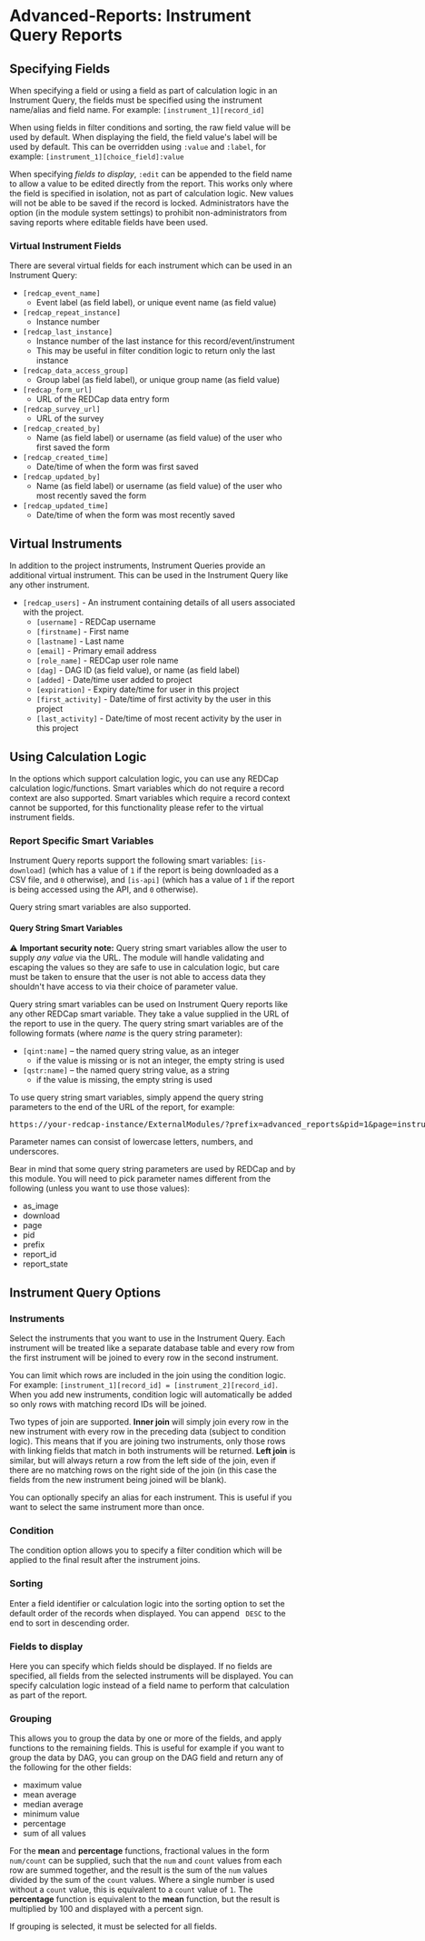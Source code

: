 # Advanced-Reports: Instrument Query Reports


## Specifying Fields

When specifying a field or using a field as part of calculation logic in an Instrument Query, the
fields must be specified using the instrument name/alias and field name. For example:
`[instrument_1][record_id]`

When using fields in filter conditions and sorting, the raw field value will be used by default.
When displaying the field, the field value's label will be used by default. This can be overridden
using `:value` and `:label`, for example: `[instrument_1][choice_field]:value`

When specifying *fields to display*, `:edit` can be appended to the field name to allow a value to
be edited directly from the report. This works only where the field is specified in isolation, not
as part of calculation logic. New values will not be able to be saved if the record is locked.
Administrators have the option (in the module system settings) to prohibit non-administrators from
saving reports where editable fields have been used.

### Virtual Instrument Fields

There are several virtual fields for each instrument which can be used in an Instrument Query:

* `[redcap_event_name]`
  * Event label (as field label), or unique event name (as field value)
* `[redcap_repeat_instance]`
  * Instance number
* `[redcap_last_instance]`
  * Instance number of the last instance for this record/event/instrument
  * This may be useful in filter condition logic to return only the last instance
* `[redcap_data_access_group]`
  * Group label (as field label), or unique group name (as field value)
* `[redcap_form_url]`
  * URL of the REDCap data entry form
* `[redcap_survey_url]`
  * URL of the survey
* `[redcap_created_by]`
  * Name (as field label) or username (as field value) of the user who first saved the form
* `[redcap_created_time]`
  * Date/time of when the form was first saved
* `[redcap_updated_by]`
  * Name (as field label) or username (as field value) of the user who most recently saved the form
* `[redcap_updated_time]`
  * Date/time of when the form was most recently saved

## Virtual Instruments

In addition to the project instruments, Instrument Queries provide an additional virtual instrument.
This can be used in the Instrument Query like any other instrument.

* `[redcap_users]` - An instrument containing details of all users associated with the project.
  * `[username]` - REDCap username
  * `[firstname]` - First name
  * `[lastname]` - Last name
  * `[email]` - Primary email address
  * `[role_name]` - REDCap user role name
  * `[dag]` - DAG ID (as field value), or name (as field label)
  * `[added]` - Date/time user added to project
  * `[expiration]` - Expiry date/time for user in this project
  * `[first_activity]` - Date/time of first activity by the user in this project
  * `[last_activity]` - Date/time of most recent activity by the user in this project

## Using Calculation Logic

In the options which support calculation logic, you can use any REDCap calculation logic/functions.
Smart variables which do not require a record context are also supported. Smart variables which
require a record context cannot be supported, for this functionality please refer to the virtual
instrument fields.

### Report Specific Smart Variables

Instrument Query reports support the following smart variables: `[is-download]` (which has a value
of `1` if the report is being downloaded as a CSV file, and `0` otherwise), and `[is-api]` (which
has a value of `1` if the report is being accessed using the API, and `0` otherwise).

Query string smart variables are also supported.

#### Query String Smart Variables

&#9888;&#65039; **Important security note:**
Query string smart variables allow the user to supply *any value* via the URL. The module will
handle validating and escaping the values so they are safe to use in calculation logic, but care
must be taken to ensure that the user is not able to access data they shouldn't have access to via
their choice of parameter value.

Query string smart variables can be used on Instrument Query reports like any other REDCap smart
variable. They take a value supplied in the URL of the report to use in the query. The query string
smart variables are of the following formats (where *name* is the query string parameter):

* `[qint:name]` &ndash; the named query string value, as an integer
  * if the value is missing or is not an integer, the empty string is used
* `[qstr:name]` &ndash; the named query string value, as a string
  * if the value is missing, the empty string is used

To use query string smart variables, simply append the query string parameters to the end of the URL
of the report, for example:

<tt style="white-space:nowrap">https://your-redcap-instance/ExternalModules/?prefix=advanced_reports&pid=1&page=instrument_view&report_id=my_report<b>&my_parameter=AnExampleParameterValue</b></tt>

Parameter names can consist of lowercase letters, numbers, and underscores.

Bear in mind that some query string parameters are used by REDCap and by this module. You will need
to pick parameter names different from the following (unless you want to use those values):
* as_image
* download
* page
* pid
* prefix
* report_id
* report_state

## Instrument Query Options

### Instruments

Select the instruments that you want to use in the Instrument Query. Each instrument will be treated
like a separate database table and every row from the first instrument will be joined to every
row in the second instrument.

You can limit which rows are included in the join using the condition logic. For example:
`[instrument_1][record_id] = [instrument_2][record_id]`. When you add new instruments, condition
logic will automatically be added so only rows with matching record IDs will be joined.

Two types of join are supported. **Inner join** will simply join every row in the new instrument
with every row in the preceding data (subject to condition logic). This means that if you are
joining two instruments, only those rows with linking fields that match in both instruments will be
returned. **Left join** is similar, but will always return a row from the left side of the join,
even if there are no matching rows on the right side of the join (in this case the fields from the
new instrument being joined will be blank).

You can optionally specify an alias for each instrument. This is useful if you want to select the
same instrument more than once.

### Condition

The condition option allows you to specify a filter condition which will be applied to the final
result after the instrument joins.

### Sorting

Enter a field identifier or calculation logic into the sorting option to set the default order of
the records when displayed. You can append ` DESC` to the end to sort in descending order.

### Fields to display

Here you can specify which fields should be displayed. If no fields are specified, all fields from
the selected instruments will be displayed. You can specify calculation logic instead of a field
name to perform that calculation as part of the report.

### Grouping

This allows you to group the data by one or more of the fields, and apply functions to the remaining
fields. This is useful for example if you want to group the data by DAG, you can group on the DAG
field and return any of the following for the other fields:

* maximum value
* mean average
* median average
* minimum value
* percentage
* sum of all values

For the **mean** and **percentage** functions, fractional values in the form `num/count` can be
supplied, such that the `num` and `count` values from each row are summed together, and the result
is the sum of the `num` values divided by the sum of the `count` values. Where a single number is
used without a `count` value, this is equivalent to a `count` value of `1`. The **percentage**
function is equivalent to the **mean** function, but the result is multiplied by 100 and displayed
with a percent sign.

If grouping is selected, it must be selected for all fields.
